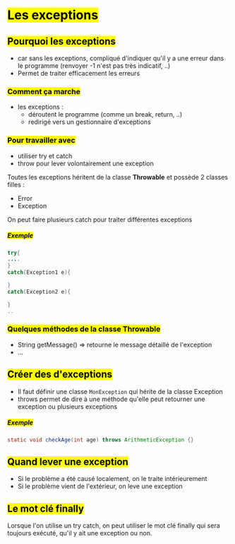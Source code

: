 # <mark class="hltr-purple format">Les exceptions</mark>

## <mark class="hltr-green format">Pourquoi les exceptions</mark>

- car sans les exceptions, compliqué d'indiquer qu'il y a une erreur dans le programme (renvoyer -1 n'est pas très indicatif, ..)
- Permet de traiter efficacement les erreurs 

### <mark class="hltr-pink format">Comment ça marche</mark>

- les exceptions :
	- déroutent le programme (comme un break, return, ..)
	- redirigé vers un gestionnaire d'exceptions

### <mark class="hltr-pink format">Pour travailler avec</mark>

- utiliser try et catch
- throw pour lever volontairement une exception

Toutes les exceptions héritent de la classe **Throwable** et possède 2 classes filles :
- Error
- Exception

On peut faire plusieurs catch pour traiter différentes exceptions

##### <mark class="hltr-grey format">Exemple</mark>
```java
try{
....
} 
catch(Exception1 e){

}
catch(Exception2 e){

}
..
```
### <mark class="hltr-pink format">Quelques méthodes de la classe Throwable</mark>
- String getMessage() => retourne le message détaillé de l'exception
- ...


## <mark class="hltr-green format">Créer des d'exceptions</mark>

- Il faut définir une classe `MonException` qui hérite de la classe Exception
- throws permet de dire à une méthode qu'elle peut retourner une exception ou plusieurs exceptions

##### <mark class="hltr-grey format">Exemple</mark>

```java
static void checkAge(int age) throws ArithmeticException {}
```


## <mark class="hltr-green format">Quand lever une exception</mark>
- Si le problème a été causé localement, on le traite intérieurement
- Si le problème vient de l'extérieur, on leve une exception
## <mark class="hltr-green format">Le mot clé finally</mark>

Lorsque l'on utilise un try catch, on peut utiliser le mot clé finally qui sera toujours exécuté, qu'il y ait une exception ou non.